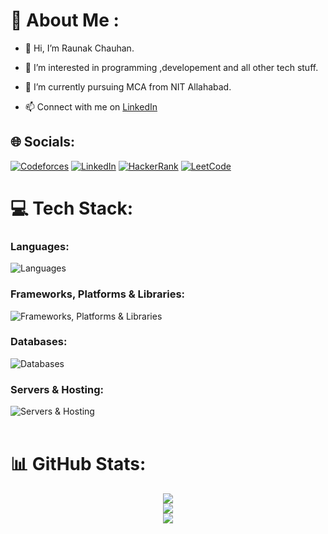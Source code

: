 # 💫 About Me :

- 👋 Hi, I’m Raunak Chauhan.

- 👀 I’m interested in programming ,developement and all other tech stuff.

- 🌱 I’m currently pursuing MCA from NIT Allahabad.

- 📫 Connect with me on [LinkedIn](https://www.linkedin.com/in/raunak-chauhan-130b59243/)<br>


## 🌐 Socials:
[![Codeforces]( https://iconscout.com/free-icon/code-forces-3629285)](https://codeforces.com/profile/raunakchauhan22) 
[![LinkedIn](https://skillicons.dev/icons?i=linkedin)](https://linkedin.com/in/rnk22)
[![HackerRank](https://img.shields.io/badge/-Hackerrank-2EC866?logo=HackerRank&logoColor=white)](https://www.hackerrank.com/raunakchauhan22)
[![LeetCode]( https://cdn.iconscout.com/icon/free/png-512/free-leetcode-3521542-2944960.png?f=avif&w=50)](https://leetcode.com/u/raunak22/)

# 💻 Tech Stack:

### Languages:

![Languages](https://skillicons.dev/icons?i=javascript,java,c,cpp,cs,bash,css,html&perline=11)


### Frameworks, Platforms & Libraries:

![Frameworks, Platforms & Libraries](https://skillicons.dev/icons?i=react,nodejs,express,next,tailwind,bootstrap,postman,git,ubuntu,vscode&perline=11)


### Databases:

![Databases](https://skillicons.dev/icons?i=mongo,mysql&perline=11)


### Servers & Hosting:

![Servers & Hosting](https://skillicons.dev/icons?i=vercel,netlify)
<br/>
<br/>
# 📊 GitHub Stats:

<div align="center">

![](https://github-readme-stats.vercel.app/api?username=raunakca077&theme=dark&hide_border=false&include_all_commits=true&count_private=false)<br/>
![](https://github-readme-stats.vercel.app/api/top-langs/?username=raunakca077&theme=dark&hide_border=false&include_all_commits=true&count_private=false&layout=compact)<br/>
![](https://github-readme-streak-stats.herokuapp.com/?user=raunakca077&theme=dark&hide_border=false)

<!-- ![](http://github-profile-summary-cards.vercel.app/api/cards/profile-details?username=AhmarZaidi&theme=2077) -->

</div>

<br/>
<br/>
